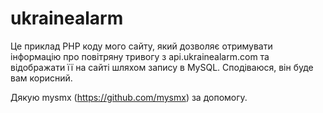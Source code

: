 # ukrainealarm
Це приклад PHP коду мого сайту, який дозволяє отримувати інформацію про повітряну тривогу з api.ukrainealarm.com та відображати її на сайті шляхом запису в MySQL. 
Сподіваюся, він буде вам корисний.

Дякую mysmx (https://github.com/mysmx) за допомогу.

